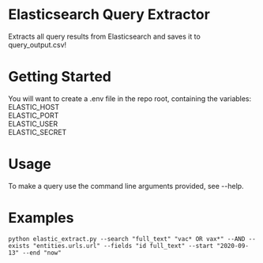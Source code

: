 # Elasticsearch Query Extractor

Extracts all query results from Elasticsearch and saves it to query_output.csv!

# Getting Started

You will want to create a .env file in the repo root, containing the variables:\
ELASTIC_HOST\
ELASTIC_PORT\
ELASTIC_USER\
ELASTIC_SECRET
  
# Usage

To make a query use the command line arguments provided, see --help.

# Examples

```
python elastic_extract.py --search "full_text" "vac* OR vax*" --AND --exists "entities.urls.url" --fields "id full_text" --start "2020-09-13" --end "now"
```
